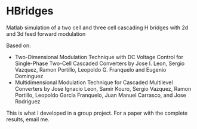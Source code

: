 # HBridges
Matlab simulation of a two cell and three cell cascading H bridges with 2d and 3d feed forward modulation

Based on:
* Two-Dimensional Modulation Technique with DC Voltage Control for Single-Phase Two-Cell Cascaded Converters by Jose I. Leon, Sergio Vazquez, Ramon Portillo, Leopoldo G. Franquelo and Eugenio Dominguez
* Multidimensional Modulation Technique for Cascaded Multilevel Converters by Jose Ignacio Leon, Samir Kouro, Sergio Vazquez, Ramon Portillo, Leopoldo Garcia Franquelo, Juan Manuel Carrasco, and Jose Rodriguez

This is what I developed in a group project. For a paper with the complete results, email me.
